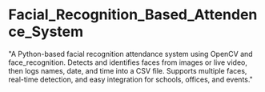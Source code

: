 # Facial_Recognition_Based_Attendence_System
"A Python-based facial recognition attendance system using OpenCV and face_recognition. Detects and identifies faces from images or live video, then logs names, date, and time into a CSV file. Supports multiple faces, real-time detection, and easy integration for schools, offices, and events."
